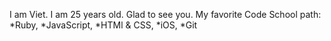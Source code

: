 I am Viet. I am 25 years old. Glad to see you.
My favorite Code School path: 
 *Ruby, 
 *JavaScript, 
 *HTMl & CSS, 
 *iOS, 
 *Git
